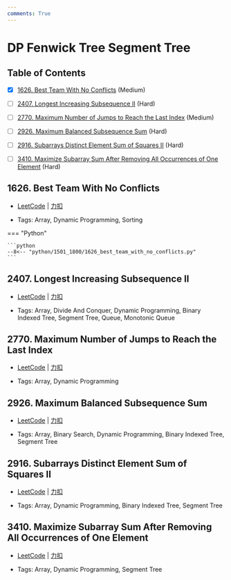 ```yaml
---
comments: True
---
```


# DP Fenwick Tree Segment Tree

## Table of Contents

- [x] [1626. Best Team With No Conflicts](#1626-best-team-with-no-conflicts) (Medium)
- [ ] [2407. Longest Increasing Subsequence II](#2407-longest-increasing-subsequence-ii) (Hard)
- [ ] [2770. Maximum Number of Jumps to Reach the Last Index](#2770-maximum-number-of-jumps-to-reach-the-last-index) (Medium)
- [ ] [2926. Maximum Balanced Subsequence Sum](#2926-maximum-balanced-subsequence-sum) (Hard)
- [ ] [2916. Subarrays Distinct Element Sum of Squares II](#2916-subarrays-distinct-element-sum-of-squares-ii) (Hard)
- [ ] [3410. Maximize Subarray Sum After Removing All Occurrences of One Element](#3410-maximize-subarray-sum-after-removing-all-occurrences-of-one-element) (Hard)


## 1626. Best Team With No Conflicts

-    [LeetCode](https://leetcode.com/problems/best-team-with-no-conflicts/) | [力扣](https://leetcode.cn/problems/best-team-with-no-conflicts/)

-   Tags: Array, Dynamic Programming, Sorting

=== "Python"

    ```python
    --8<-- "python/1501_1800/1626_best_team_with_no_conflicts.py"
    ```



## 2407. Longest Increasing Subsequence II

-    [LeetCode](https://leetcode.com/problems/longest-increasing-subsequence-ii/) | [力扣](https://leetcode.cn/problems/longest-increasing-subsequence-ii/)

-   Tags: Array, Divide And Conquer, Dynamic Programming, Binary Indexed Tree, Segment Tree, Queue, Monotonic Queue



## 2770. Maximum Number of Jumps to Reach the Last Index

-    [LeetCode](https://leetcode.com/problems/maximum-number-of-jumps-to-reach-the-last-index/) | [力扣](https://leetcode.cn/problems/maximum-number-of-jumps-to-reach-the-last-index/)

-   Tags: Array, Dynamic Programming



## 2926. Maximum Balanced Subsequence Sum

-    [LeetCode](https://leetcode.com/problems/maximum-balanced-subsequence-sum/) | [力扣](https://leetcode.cn/problems/maximum-balanced-subsequence-sum/)

-   Tags: Array, Binary Search, Dynamic Programming, Binary Indexed Tree, Segment Tree



## 2916. Subarrays Distinct Element Sum of Squares II

-    [LeetCode](https://leetcode.com/problems/subarrays-distinct-element-sum-of-squares-ii/) | [力扣](https://leetcode.cn/problems/subarrays-distinct-element-sum-of-squares-ii/)

-   Tags: Array, Dynamic Programming, Binary Indexed Tree, Segment Tree



## 3410. Maximize Subarray Sum After Removing All Occurrences of One Element

-    [LeetCode](https://leetcode.com/problems/maximize-subarray-sum-after-removing-all-occurrences-of-one-element/) | [力扣](https://leetcode.cn/problems/maximize-subarray-sum-after-removing-all-occurrences-of-one-element/)

-   Tags: Array, Dynamic Programming, Segment Tree



